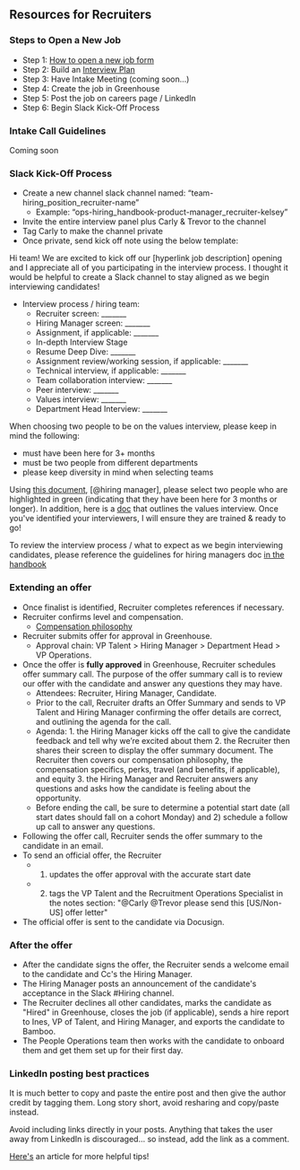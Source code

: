 ## Resources for Recruiters 

### Steps to Open a New Job
- Step 1: [How to open a new job form](https://docs.google.com/forms/d/e/1FAIpQLSdYwWlI_4bKKSkhWq4FrLNE2MPEhRtiq91GtEC6RuFAt-mgfA/viewform)
- Step 2: Build an [Interview Plan](https://docs.google.com/spreadsheets/d/1pMG_K3pf_pP_AIvy8jjOKc-h6htDJ5QkvEMD3prAQ5Y/edit#gid=1131029377)
- Step 3: Have Intake Meeting (coming soon...)
- Step 4: Create the job in Greenhouse
- Step 5: Post the job on careers page / LinkedIn
- Step 6: Begin Slack Kick-Off Process
  
### Intake Call Guidelines

Coming soon

### Slack Kick-Off Process
- Create a new channel slack channel named: “team-hiring_position_recruiter-name”
   - Example: “ops-hiring_handbook-product-manager_recruiter-kelsey”
- Invite the entire interview panel plus Carly & Trevor to the channel
- Tag Carly to make the channel private
- Once private, send kick off note using the below template:

Hi team!  We are excited to kick off our [hyperlink job description] opening and I appreciate all of you participating in the interview process.  I thought it would be helpful to create a Slack channel to stay aligned as we begin interviewing candidates! 

- Interview process / hiring team:
   - Recruiter screen: _______
   - Hiring Manager screen:  _______
   - Assignment, if applicable: _______
   - In-depth Interview Stage
    - Resume Deep Dive: _______
    - Assignment review/working session, if applicable: _______
    - Technical interview, if applicable: _______
    - Team collaboration interview: _______
    - Peer interview: _______
    - Values interview: _______ 
   - Department Head Interview: _______

When choosing two people to be on the values interview, please keep in mind the following:
   - must have been here for 3+ months
   - must be two people from different departments
   - please keep diversity in mind when selecting teams

Using [this document](https://docs.google.com/spreadsheets/d/1NUDEjzud_GxocjKkd__m0hTf21tN3OIgOwtk_OjhV20/edit?ts=60e4c3bd#gid=0), [@hiring manager], please select two people who are highlighted in green (indicating that they have been here for 3 months or longer). In addition, here is a [doc](https://about.sourcegraph.com/handbook/talent/hiring/evaluating_values) that outlines the values interview. Once you've identified your interviewers, I will ensure they are trained & ready to go!

To review the interview process / what to expect as we begin interviewing candidates, please reference the guidelines for hiring managers doc [in the handbook](https://about.sourcegraph.com/handbook/talent/resources_for_hiring_managers)

### Extending an offer
- Once finalist is identified, Recruiter completes references if necessary.
- Recruiter confirms level and compensation.
    - [Compensation philosophy](../people-ops/compensation/index.md#components-of-compensation)
- Recruiter submits offer for approval in Greenhouse.
   - Approval chain: VP Talent > Hiring Manager > Department Head > VP Operations.
- Once the offer is **fully approved** in Greenhouse, Recruiter schedules offer summary call. The purpose of the offer summary call is to review our offer with the candidate and answer any questions they may have.  
   - Attendees: Recruiter, Hiring Manager, Candidate.
   - Prior to the call, Recruiter drafts an Offer Summary and sends to VP Talent and Hiring Manager confirming the offer details are correct, and outlining the agenda for the call. 
   - Agenda: 1. the Hiring Manager kicks off the call to give the candidate feedback and tell why we’re excited about them 2. the Recruiter then shares their screen to display the offer summary document. The Recruiter then covers our compensation philosophy, the compensation specifics, perks, travel (and benefits, if applicable), and equity 3. the Hiring Manager and Recruiter answers any questions and asks how the candidate is feeling about the opportunity.  
   - Before ending the call, be sure to determine a potential start date (all start dates should fall on a cohort Monday) and 2) schedule a follow up call to answer any questions.
- Following the offer call, Recruiter sends the offer summary to the candidate in an email.
- To send an official offer, the Recruiter
   - 1. updates the offer approval with the accurate start date
   - 2. tags the VP Talent and the Recruitment Operations Specialist in the notes section: "@Carly @Trevor please send this [US/Non-US] offer letter"
- The official offer is sent to the candidate via Docusign.

### After the offer
- After the candidate signs the offer, the Recruiter sends a welcome email to the candidate and Cc's the Hiring Manager.
- The Hiring Manager posts an announcement of the candidate's acceptance in the Slack #Hiring channel.
- The Recruiter declines all other candidates, marks the candidate as "Hired" in Greenhouse, closes the job (if applicable), sends a hire report to Ines, VP of Talent, and Hiring Manager, and exports the candidate to Bamboo.
- The People Operations team then works with the candidate to onboard them and get them set up for their first day.

### LinkedIn posting best practices
It is much better to copy and paste the entire post and then give the author credit by tagging them. Long story short, avoid resharing and copy/paste instead.

Avoid including links directly in your posts. Anything that takes the user away from LinkedIn is discouraged... so instead, add the link as a comment.

[Here's](https://www.linkedin.com/pulse/13-tips-mastering-linkedin-algorithm-jay-palter/) an article for more helpful tips!
